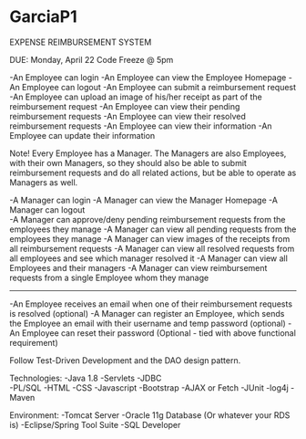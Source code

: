 # GarciaP1
EXPENSE REIMBURSEMENT SYSTEM

DUE: Monday, April 22
Code Freeze @ 5pm

-An Employee can login
-An Employee can view the Employee Homepage
-An Employee can logout
-An Employee can submit a reimbursement request
-An Employee can upload an image of his/her receipt as part of the reimbursement request
-An Employee can view their pending reimbursement requests
-An Employee can view their resolved reimbursement requests
-An Employee can view their information
-An Employee can update their information

Note! Every Employee has a Manager. The Managers are also Employees, with their own Managers, so they should also be able to submit reimbursement requests and do all related actions, but be able to operate as Managers as well.

-A Manager can login
-A Manager can view the Manager Homepage
-A Manager can logout 		
-A Manager can approve/deny pending reimbursement requests from the employees they manage
-A Manager can view all pending requests from the employees they manage
-A Manager can view images of the receipts from all reimbursement requests
-A Manager can view all resolved requests from all employees and see which manager resolved it
-A Manager can view all Employees and their managers
-A Manager can view reimbursement requests from a single Employee whom they manage

------------------------------------------------------------------
-An Employee receives an email when one of their reimbursement requests is resolved (optional)
-A Manager can register an Employee, which sends the Employee an email with their username and temp password (optional)
-An Employee can reset their password (Optional - tied with above functional requirement)






Follow Test-Driven Development and the DAO design pattern.

Technologies:
-Java 1.8
-Servlets
-JDBC	
-PL/SQL
-HTML
-CSS
-Javascript
-Bootstrap
-AJAX or Fetch
-JUnit
-log4j
-Maven

Environment:
-Tomcat Server
-Oracle 11g Database (Or whatever your RDS is) 
-Eclipse/Spring Tool Suite
-SQL Developer






